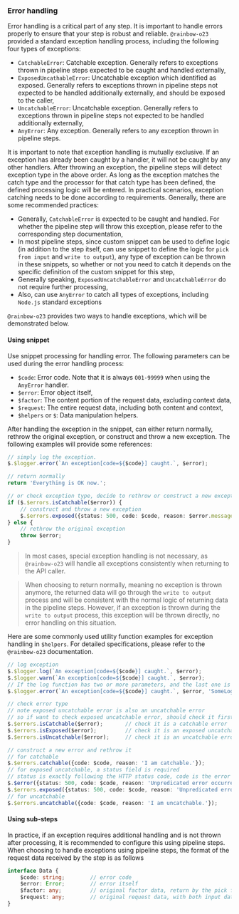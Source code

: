 ### Error handling

Error handling is a critical part of any step. It is important to handle errors properly to ensure that your step is robust
and reliable. `@rainbow-o23` provided a standard exception handling process, including the following four types of exceptions:

- `CatchableError`: Catchable exception. Generally refers to exceptions thrown in pipeline steps expected to be caught and handled
  externally,
- `ExposedUncathableError`: Uncatchable exception which identified as exposed. Generally refers to exceptions thrown in pipeline steps not
  expected to be handled additionally externally, and should be exposed to the caller,
- `UncatchableError`: Uncatchable exception. Generally refers to exceptions thrown in pipeline steps not expected to be handled additionally
  externally,
- `AnyError`: Any exception. Generally refers to any exception thrown in pipeline steps.

It is important to note that exception handling is mutually exclusive. If an exception has already been caught by a handler, it will not be
caught by any other handlers. After throwing an exception, the pipeline steps will detect exception type in the above order. As long as the
exception matches the catch type and the processor for that catch type has been defined, the defined processing logic will be entered. In
practical scenarios, exception catching needs to be done according to requirements. Generally, there are some recommended practices:

- Generally, `CatchableError` is expected to be caught and handled. For whether the pipeline step will throw this exception, please refer to
  the corresponding step documentation,
- In most pipeline steps, since custom snippet can be used to define logic (in addition to the step itself, can use snippet to
  define the logic for `pick from input` and `write to output`), any type of exception can be thrown in these snippets, so whether or not
  you need to catch it depends on the specific definition of the custom snippet for this step,
- Generally speaking, `ExposedUncatchableError` and `UncatchableError` do not require further processing,
- Also, can use `AnyError` to catch all types of exceptions, including `Node.js` standard exceptions

`@rainbow-o23` provides two ways to handle exceptions, which will be demonstrated below.

#### Using snippet

Use snippet processing for handling error. The following parameters can be used during the error handling process:

- `$code`: Error code. Note that it is always `O01-99999` when using the `AnyError` handler.
- `$error`: Error object itself,
- `$factor`: The content portion of the request data, excluding context data,
- `$request`: The entire request data, including both content and context,
- `$helpers` or `$`: Data manipulation helpers.

After handling the exception in the snippet, can either return normally, rethrow the original exception, or construct and throw a new
exception. The following examples will provide some references:

```ts
// simply log the exception.
$.$logger.error(`An exception[code=${$code}] caught.`, $error);

// return normally
return 'Everything is OK now.';

// or check exception type, decide to rethrow or construct a new exception
if ($.$errors.isCatchable($error)) {
	// construct and throw a new exception
	$.$errors.exposed({status: 500, code: $code, reason: $error.message});
} else {
	// rethrow the original exception
	throw $error;
}
```

> In most cases, special exception handling is not necessary, as `@rainbow-o23` will handle all exceptions consistently when returning to
> the API caller.

> When choosing to return normally, meaning no exception is thrown anymore, the returned data will go through the `write to output` process
> and will be consistent with the normal logic of returning data in the pipeline steps. However, if an exception is thrown during
> the `write to output` process, this exception will be thrown directly, no error handling on this situation.

Here are some commonly used utility function examples for exception handling in `$helpers`. For detailed specifications, please refer to
the `@rainbow-o23` documentation.

```ts
// log exception
$.$logger.log(`An exception[code=${$code}] caught.`, $error);
$.$logger.warn(`An exception[code=${$code}] caught.`, $error);
// If the log function has two or more parameters, and the last one is a string, then the last parameter will be used as the log category
$.$logger.error(`An exception[code=${$code}] caught.`, $error, 'SomeLogCategory');

// check error type
// note exposed uncatchable error is also an uncatchable error
// so if want to check exposed uncatchable error, should check it first
$.$errors.isCatchable($error);       // check it is a catchable error
$.$errors.isExposed($error);         // check it is an exposed uncatchable error
$.$errors.isUncatchable($error);     // check it is an uncatchable error

// construct a new error and rethrow it
// for catchable
$.$errors.catchable({code: $code, reason: 'I am catchable.'});
// for exposed uncatchable, a status field is required
// status is exactly following the HTTP status code, code is the error code, reason is the error message
$.$error({status: 500, code: $code, reason: 'Unpredicated error occurred.'});
$.$errors.exposed({status: 500, code: $code, reason: 'Unpredicated error occurred.'});
// for uncatchable
$.$errors.uncatchable({code: $code, reason: 'I am uncatchable.'});
```

#### Using sub-steps

In practice, if an exception requires additional handling and is not thrown after processing, it is recommended to configure this using
pipeline steps. When choosing to handle exceptions using pipeline steps, the format of the request data received by the step is as follows

```ts
interface Data {
	$code: string;        // error code 
	$error: Error;        // error itself 
	$factor: any;         // original factor data, return by the pick from input process
	$request: any;        // original request data, with both input data and pipeline context
}
```

